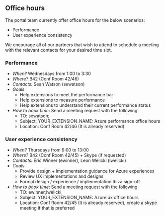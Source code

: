 <a name="office-hours"></a>
## Office hours

The portal team currently offer office hours for the below scenarios:

- Performance
- User experience consistency

We encourage all of our partners that wish to attend to schedule a meeting with the relevant contacts for your desired time slot.

<a name="office-hours-performance"></a>
### Performance

- *When?*  Wednesdays from 1:00 to 3:30
- *Where?* B42 (Conf Room 42/46)
- *Contacts:* Sean Watson (sewatson)
- *Goals*
    - Help extensions to meet the performance bar
    - Help extensions to measure performance 
    - Help extensions to understand their current performance status
- *How to book time*: Send a meeting request with the following
    - TO: sewatson;
    - Subject: YOUR_EXTENSION_NAME: Azure performance office hours
    - Location: Conf Room 42/46 (It is already reserved)


<a name="office-hours-user-experience-consistency"></a>
### User experience consistency

- *When?*  Thursdays from 9:00 to 13:00
- *Where?* B42 (Conf Room 42/45) + Skype (if requested)
- *Contacts:* Eric Winner (ewinner), Leon Welicki (lwelicki)
- *Goals*
    - Provide design + implementation guidance for Azure experiences
    - Review UX implementations and designs 
    - Formal design / experience / implementation Ibiza sign-off
- *How to book time*: Send a meeting request with the following
    - TO: ewinner;lwelicki;
    - Subject: YOUR_EXTENSION_NAME: Azure ux office hours
    - Location: Conf Room 42/45 (It is already reserved), create a skype meeting if that is preferred
